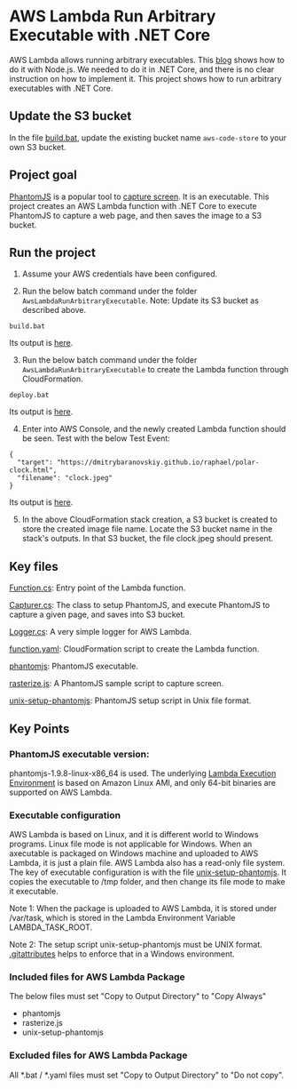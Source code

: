 # AWS Lambda Run Arbitrary Executable with .NET Core

AWS Lambda allows running arbitrary executables. This [blog](https://aws.amazon.com/blogs/compute/running-executables-in-aws-lambda/) shows how to do it with Node.js. We needed to do it in .NET Core, and there is no clear instruction on how to implement it. This project shows how to run arbitrary executables with .NET Core.

## Update the S3 bucket

In the file [build.bat](AwsLambdaRunArbitraryExecutable/build.bat), update the existing bucket name `aws-code-store` to your own S3 bucket.

## Project goal

[PhantomJS](http://phantomjs.org/) is a popular tool to [capture screen](http://phantomjs.org/screen-capture.html). It is an executable. This project creates an AWS Lambda function with .NET Core to execute PhantomJS to capture a web page, and then saves the image to a S3 bucket.

## Run the project

1. Assume your AWS credentials have been configured.

2. Run the below batch command under the folder `AwsLambdaRunArbitraryExecutable`. Note: Update its S3 bucket as described above.

```
build.bat
```
  Its output is [here](images/build-bat-output.png).

3. Run the below batch command under the folder `AwsLambdaRunArbitraryExecutable` to create the Lambda function through CloudFormation.

```
deploy.bat
```
  Its output is [here](images/deploy-bat-output.png).

4. Enter into AWS Console, and the newly created Lambda function should be seen. Test with the below Test Event:

```
{
  "target": "https://dmitrybaranovskiy.github.io/raphael/polar-clock.html",
  "filename": "clock.jpeg"
}
```
  Its output is [here](images/lambda-execution-output.png).

5. In the above CloudFormation stack creation, a S3 bucket is created to store the created image file name. Locate the S3 bucket name in the stack's outputs. In that S3 bucket, the file clock.jpeg should present.

## Key files

[Function.cs](AwsLambdaRunArbitraryExecutable/Function.cs): Entry point of the Lambda function.

[Capturer.cs](AwsLambdaRunArbitraryExecutable/Capturer.cs): The class to setup PhantomJS, and execute PhantomJS to capture a given page, and saves into S3 bucket.

[Logger.cs](AwsLambdaRunArbitraryExecutable/Logger.cs): A very simple logger for AWS Lambda.

[function.yaml](AwsLambdaRunArbitraryExecutable/function.yaml): CloudFormation script to create the Lambda function.

[phantomjs](AwsLambdaRunArbitraryExecutable/phantomjs): PhantomJS executable.

[rasterize.js](AwsLambdaRunArbitraryExecutable/rasterize.js): A PhantomJS sample script to capture screen.

[unix-setup-phantomjs](AwsLambdaRunArbitraryExecutable/unix-setup-phantomjs): PhantomJS setup script in Unix file format.


## Key Points

### PhantomJS executable version: 
phantomjs-1.9.8-linux-x86_64 is used. The underlying [Lambda Execution Environment](https://docs.aws.amazon.com/lambda/latest/dg/current-supported-versions.html) is based on Amazon Linux AMI, and only 64-bit binaries are supported on AWS Lambda.

### Executable configuration
AWS Lambda is based on Linux, and it is different world to Windows programs. Linux file mode is not applicable for Windows. When an axecutable is packaged on Windows machine and uploaded to AWS Lambda, it is just a plain file. AWS Lambda also has a read-only file system. The key of executable configuration is with the file [unix-setup-phantomjs](AwsLambdaRunArbitraryExecutable/unix-setup-phantomjs). It copies the executable to /tmp folder, and then change its file mode to make it executable.
	
Note 1: When the package is uploaded to AWS Lambda, it is stored under /var/task, which is stored in the Lambda Environment Variable LAMBDA_TASK_ROOT.
	
Note 2: The setup script unix-setup-phantomjs must be UNIX format. [.gitattributes](.gitattributes) helps to enforce that in a Windows environment.

### Included files for AWS Lambda Package
The below files must set "Copy to Output Directory" to "Copy Always"
- phantomjs
- rasterize.js
- unix-setup-phantomjs

### Excluded files for AWS Lambda Package
All *.bat / *.yaml files must set "Copy to Output Directory" to "Do not copy".
